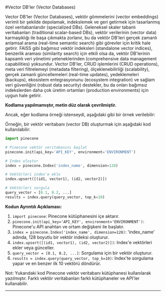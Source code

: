 #Vector DB'ler (Vector Databases)

Vector DB'ler (Vector Databases), vektör gömmelerini (vector embeddings) verimli bir şekilde depolamak, indekslemek ve geri getirmek için tasarlanmış özel veritabanlarıdır (specialized DBs). Geleneksel skaler tabanlı veritabanları (traditional scalar-based DBs), vektör verilerinin (vector data) karmaşıklığı ile başa çıkmakta zorlanır, bu da vektör DB'leri gerçek zamanlı anlamsal arama (real-time semantic search) gibi görevler için kritik hale getirir. FAISS gibi bağımsız vektör indeksleri (standalone vector indices), benzerlik araması (similarity search) için etkili olsa da, vektör DB'lerinin kapsamlı veri yönetimi yeteneklerinden (comprehensive data management capabilities) yoksundur. Vector DB'ler, CRUD işlemlerini (CRUD operations), meta veri filtrelemeyi (metadata filtering), ölçeklenebilirliği (scalability), gerçek zamanlı güncellemeleri (real-time updates), yedeklemeleri (backups), ekosistem entegrasyonunu (ecosystem integration) ve sağlam veri güvenliğini (robust data security) destekler, bu da onları bağımsız indekslerden daha çok üretim ortamları (production environments) için uygun hale getirir.

**Kodlama yapılmamıştır, metin düz olarak çevrilmiştir.**

Ancak, eğer kodlama örneği istenseydi, aşağıdaki gibi bir örnek verilebilir:

Örneğin, bir vektör veritabanı (vector DB) oluşturmak için aşağıdaki kod kullanılabilir:
```python
import pinecone

# Pinecone vektör veritabanını başlat
pinecone.init(api_key='API_KEY', environment='ENVIRONMENT')

# Index oluştur
index = pinecone.Index('index_name', dimension=128)

# Vektörleri index'e ekle
index.upsert([(id1, vector1), (id2, vector2)])

# Vektörleri sorgula
query_vector = [0.1, 0.2, ...]
results = index.query(query_vector, top_k=10)
```
**Kodun Ayrıntılı Açıklaması:**

1. `import pinecone`: Pinecone kütüphanesini içe aktarır.
2. `pinecone.init(api_key='API_KEY', environment='ENVIRONMENT')`: Pinecone'u API anahtarı ve ortam değişkeni ile başlatır.
3. `index = pinecone.Index('index_name', dimension=128)`: 'index_name' adında, 128 boyutlu bir vektör indeksi oluşturur.
4. `index.upsert([(id1, vector1), (id2, vector2)])`: Index'e vektörleri ekler veya günceller.
5. `query_vector = [0.1, 0.2, ...]`: Sorgulama için bir vektör oluşturur.
6. `results = index.query(query_vector, top_k=10)`: Index'te sorgulama yapar ve en benzer ilk 10 vektörü döndürür.

Not: Yukarıdaki kod Pinecone vektör veritabanı kütüphanesi kullanılarak yazılmıştır. Farklı vektör veritabanları farklı kütüphaneler ve API'ler kullanabilir.

---

